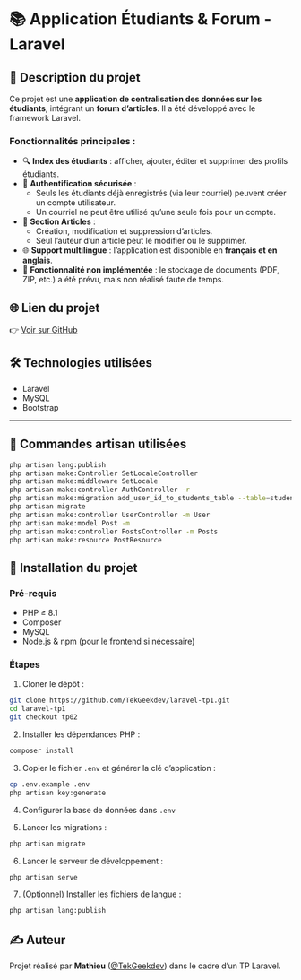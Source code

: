 # 📚 Application Étudiants & Forum - Laravel

## 📝 Description du projet

Ce projet est une **application de centralisation des données sur les étudiants**, intégrant un **forum d’articles**. Il a été développé avec le framework Laravel.

### Fonctionnalités principales :

- 🔍 **Index des étudiants** : afficher, ajouter, éditer et supprimer des profils étudiants.
- 🔐 **Authentification sécurisée** :
  - Seuls les étudiants déjà enregistrés (via leur courriel) peuvent créer un compte utilisateur.
  - Un courriel ne peut être utilisé qu’une seule fois pour un compte.
- 📰 **Section Articles** :
  - Création, modification et suppression d’articles.
  - Seul l’auteur d’un article peut le modifier ou le supprimer.
- 🌐 **Support multilingue** : l’application est disponible en **français et en anglais**.
- 📁 **Fonctionnalité non implémentée** : le stockage de documents (PDF, ZIP, etc.) a été prévu, mais non réalisé faute de temps.

## 🌐 Lien du projet

👉 [Voir sur GitHub](https://github.com/TekGeekdev/laravel-tp1/tree/tp02)

## 🛠️ Technologies utilisées

- Laravel
- MySQL
- Bootstrap

---
## 📜 Commandes artisan utilisées

```bash
php artisan lang:publish
php artisan make:Controller SetLocaleController
php artisan make:middleware SetLocale
php artisan make:controller AuthController -r
php artisan make:migration add_user_id_to_students_table --table=students
php artisan migrate
php artisan make:controller UserController -m User
php artisan make:model Post -m
php artisan make:controller PostsController -m Posts
php artisan make:resource PostResource
```

## 🚀 Installation du projet

### Pré-requis

- PHP ≥ 8.1
- Composer
- MySQL
- Node.js & npm (pour le frontend si nécessaire)

### Étapes

1. Cloner le dépôt :
```bash
git clone https://github.com/TekGeekdev/laravel-tp1.git
cd laravel-tp1
git checkout tp02
```

2. Installer les dépendances PHP :
```bash
composer install
```

3. Copier le fichier `.env` et générer la clé d’application :
```bash
cp .env.example .env
php artisan key:generate
```

4. Configurer la base de données dans `.env`

5. Lancer les migrations :
```bash
php artisan migrate
```

6. Lancer le serveur de développement :
```bash
php artisan serve
```

7. (Optionnel) Installer les fichiers de langue :
```bash
php artisan lang:publish
```

## ✍️ Auteur

Projet réalisé par **Mathieu** ([@TekGeekdev](https://github.com/TekGeekdev)) dans le cadre d’un TP Laravel.
